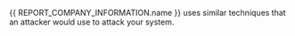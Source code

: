 {{ REPORT_COMPANY_INFORMATION.name }} uses similar techniques that an attacker would use to attack your system.
